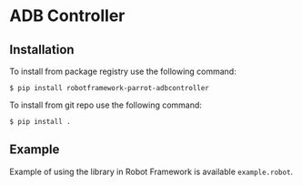 # ADB Controller

## Installation

To install from package registry use the following command:

```
$ pip install robotframework-parrot-adbcontroller
```

To install from git repo use the following command:

```
$ pip install .
```

## Example

Example of using the library in Robot Framework is available `example.robot`.